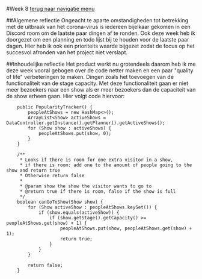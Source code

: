 #Week 8
[terug naar navigatie menu](Portfolio.md)

##Algemene reflectie
Ongeacht te aparte omstandigheden tot betrekking met de uitbraak van het corona-virus is iedereen bijelkaar gekomen in een Discord room om de laatste paar dingen af te ronden.
Ook deze week heb ik doorgezet om een planning en todo lijst bij te houden voor de laatste paar dagen.
Hier heb ik ook een prioriteits waarde bijgezet zodat de focus op het succesvol afronden van het project niet verslapt.

##Inhoudelijke reflectie
Het product werkt nu grotendeels daarom heb ik me deze week vooral gebogen over de code netter maken en een paar "quality of life" verbeteringen te maken.
Dingen zoals het toevoegen van de functionaliteit van de stage capacity. Met deze functionaliteit gaan er niet meer bezoekers naar een show als er meer bezoekers dan de capaciteit van de show erheen gaan.
Hier volgt code hiervoor:  
````
    public PopularityTracker() {
        peopleAtShows = new HashMap<>();
        ArrayList<Show> activeShows = DataController.getInstance().getPlanner().getActiveShows();
        for (Show show : activeShows) {
            peopleAtShows.put(show, 0);
        }
    }

    /**
     * Looks if there is room for one extra visitor in a show,
     * if there is room: add one to the amount of people going to the show and return true
     * Otherwise return false
     *
     * @param show the show the visitor wants to go to
     * @return true if there is room, false if the show is full
     */
    boolean canGoToShow(Show show) {
        for (Show activeShow : peopleAtShows.keySet()) {
            if (show.equals(activeShow)) {
                if (show.getStage().getCapacity() >= peopleAtShows.get(show) + 1) {
                    peopleAtShows.put(show, peopleAtShows.get(show) + 1);
                    return true;
                }
            }
        }

        return false;
    }
````